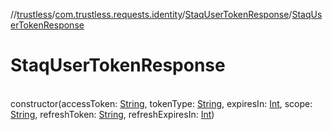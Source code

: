 //[trustless](../../../index.md)/[com.trustless.requests.identity](../index.md)/[StaqUserTokenResponse](index.md)/[StaqUserTokenResponse](-staq-user-token-response.md)

# StaqUserTokenResponse

\
constructor(accessToken: [String](https://kotlinlang.org/api/latest/jvm/stdlib/kotlin/-string/index.html), tokenType: [String](https://kotlinlang.org/api/latest/jvm/stdlib/kotlin/-string/index.html), expiresIn: [Int](https://kotlinlang.org/api/latest/jvm/stdlib/kotlin/-int/index.html), scope: [String](https://kotlinlang.org/api/latest/jvm/stdlib/kotlin/-string/index.html), refreshToken: [String](https://kotlinlang.org/api/latest/jvm/stdlib/kotlin/-string/index.html), refreshExpiresIn: [Int](https://kotlinlang.org/api/latest/jvm/stdlib/kotlin/-int/index.html))
